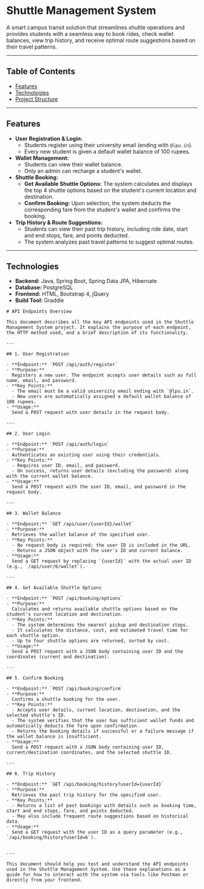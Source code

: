 # Shuttle Management System

A smart campus transit solution that streamlines shuttle operations and provides students with a seamless way to book rides, check wallet balances, view trip history, and receive optimal route suggestions based on their travel patterns.

---

## Table of Contents

- [Features](#features)
- [Technologies](#technologies)
- [Project Structure](#project-structure)

---

## Features

- **User Registration & Login:**  
  - Students register using their university email (ending with `@lpu.in`).  
  - Every new student is given a default wallet balance of 100 rupees.
- **Wallet Management:**  
  - Students can view their wallet balance.  
  - Only an admin can recharge a student's wallet.
- **Shuttle Booking:**  
  - **Get Available Shuttle Options:** The system calculates and displays the top 4 shuttle options based on the student's current location and destination.
  - **Confirm Booking:** Upon selection, the system deducts the corresponding fare from the student's wallet and confirms the booking.
- **Trip History & Route Suggestions:**  
  - Students can view their past trip history, including ride date, start and end stops, fare, and points deducted.
  - The system analyzes past travel patterns to suggest optimal routes.

---

## Technologies

- **Backend:** Java, Spring Boot, Spring Data JPA, Hibernate
- **Database:** PostgreSQL
- **Frontend:** HTML, Bootstrap 4, jQuery
- **Build Tool:** Graddle


```
# API Endpoints Overview

This document describes all the key API endpoints used in the Shuttle Management System project. It explains the purpose of each endpoint, the HTTP method used, and a brief description of its functionality.

---

## 1. User Registration

- **Endpoint:** `POST /api/auth/register`
- **Purpose:**  
  Registers a new user. The endpoint accepts user details such as full name, email, and password.  
- **Key Points:**  
  - The email must be a valid university email ending with `@lpu.in`.  
  - New users are automatically assigned a default wallet balance of 100 rupees.  
- **Usage:**  
  Send a POST request with user details in the request body.

---

## 2. User Login

- **Endpoint:** `POST /api/auth/login`
- **Purpose:**  
  Authenticates an existing user using their credentials.  
- **Key Points:**  
  - Requires user ID, email, and password.  
  - On success, returns user details (excluding the password) along with the current wallet balance.
- **Usage:**  
  Send a POST request with the user ID, email, and password in the request body.

---

## 3. Wallet Balance

- **Endpoint:** `GET /api/user/{userId}/wallet`
- **Purpose:**  
  Retrieves the wallet balance of the specified user.  
- **Key Points:**  
  - No request body is required; the user ID is included in the URL.  
  - Returns a JSON object with the user's ID and current balance.
- **Usage:**  
  Send a GET request by replacing `{userId}` with the actual user ID (e.g., `/api/user/6/wallet`).

---

## 4. Get Available Shuttle Options

- **Endpoint:** `POST /api/booking/options`
- **Purpose:**  
  Calculates and returns available shuttle options based on the student's current location and destination.  
- **Key Points:**  
  - The system determines the nearest pickup and destination stops.  
  - It calculates the distance, cost, and estimated travel time for each shuttle option.  
  - Up to four shuttle options are returned, sorted by cost.
- **Usage:**  
  Send a POST request with a JSON body containing user ID and the coordinates (current and destination).

---

## 5. Confirm Booking

- **Endpoint:** `POST /api/booking/confirm`
- **Purpose:**  
  Confirms a shuttle booking for the user.  
- **Key Points:**  
  - Accepts user details, current location, destination, and the selected shuttle's ID.  
  - The system verifies that the user has sufficient wallet funds and automatically deducts the fare upon confirmation.  
  - Returns the booking details if successful or a failure message if the wallet balance is insufficient.
- **Usage:**  
  Send a POST request with a JSON body containing user ID, current/destination coordinates, and the selected shuttle ID.

---

## 6. Trip History

- **Endpoint:** `GET /api/booking/history?userId={userId}`
- **Purpose:**  
  Retrieves the past trip history for the specified user.  
- **Key Points:**  
  - Returns a list of past bookings with details such as booking time, start and end stops, fare, and points deducted.  
  - May also include frequent route suggestions based on historical data.
- **Usage:**  
  Send a GET request with the user ID as a query parameter (e.g., `/api/booking/history?userId=6`).


---

This document should help you test and understand the API endpoints used in the Shuttle Management System. Use these explanations as a guide for how to interact with the system via tools like Postman or directly from your frontend.

